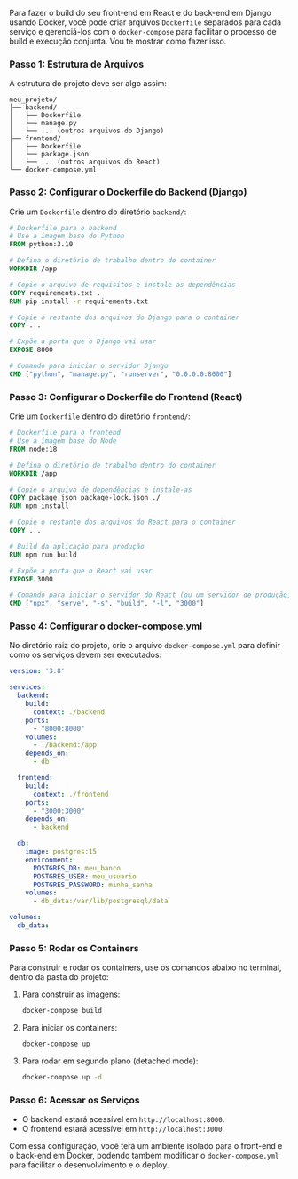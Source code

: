 Para fazer o build do seu front-end em React e do back-end em Django usando Docker, você pode criar arquivos `Dockerfile` separados para cada serviço e gerenciá-los com o `docker-compose` para facilitar o processo de build e execução conjunta. Vou te mostrar como fazer isso.

### Passo 1: Estrutura de Arquivos
A estrutura do projeto deve ser algo assim:
```
meu_projeto/
├── backend/
│   ├── Dockerfile
│   └── manage.py
│   └── ... (outros arquivos do Django)
├── frontend/
│   ├── Dockerfile
│   └── package.json
│   └── ... (outros arquivos do React)
└── docker-compose.yml
```

### Passo 2: Configurar o Dockerfile do Backend (Django)

Crie um `Dockerfile` dentro do diretório `backend/`:

```dockerfile
# Dockerfile para o backend
# Use a imagem base do Python
FROM python:3.10

# Defina o diretório de trabalho dentro do container
WORKDIR /app

# Copie o arquivo de requisitos e instale as dependências
COPY requirements.txt .
RUN pip install -r requirements.txt

# Copie o restante dos arquivos do Django para o container
COPY . .

# Expõe a porta que o Django vai usar
EXPOSE 8000

# Comando para iniciar o servidor Django
CMD ["python", "manage.py", "runserver", "0.0.0.0:8000"]
```

### Passo 3: Configurar o Dockerfile do Frontend (React)

Crie um `Dockerfile` dentro do diretório `frontend/`:

```dockerfile
# Dockerfile para o frontend
# Use a imagem base do Node
FROM node:18

# Defina o diretório de trabalho dentro do container
WORKDIR /app

# Copie o arquivo de dependências e instale-as
COPY package.json package-lock.json ./
RUN npm install

# Copie o restante dos arquivos do React para o container
COPY . .

# Build da aplicação para produção
RUN npm run build

# Expõe a porta que o React vai usar
EXPOSE 3000

# Comando para iniciar o servidor do React (ou um servidor de produção, como serve)
CMD ["npx", "serve", "-s", "build", "-l", "3000"]
```

### Passo 4: Configurar o docker-compose.yml

No diretório raiz do projeto, crie o arquivo `docker-compose.yml` para definir como os serviços devem ser executados:

```yaml
version: '3.8'

services:
  backend:
    build:
      context: ./backend
    ports:
      - "8000:8000"
    volumes:
      - ./backend:/app
    depends_on:
      - db

  frontend:
    build:
      context: ./frontend
    ports:
      - "3000:3000"
    depends_on:
      - backend

  db:
    image: postgres:15
    environment:
      POSTGRES_DB: meu_banco
      POSTGRES_USER: meu_usuario
      POSTGRES_PASSWORD: minha_senha
    volumes:
      - db_data:/var/lib/postgresql/data

volumes:
  db_data:
```

### Passo 5: Rodar os Containers

Para construir e rodar os containers, use os comandos abaixo no terminal, dentro da pasta do projeto:

1. Para construir as imagens:
   ```bash
   docker-compose build
   ```

2. Para iniciar os containers:
   ```bash
   docker-compose up
   ```

3. Para rodar em segundo plano (detached mode):
   ```bash
   docker-compose up -d
   ```

### Passo 6: Acessar os Serviços

- O backend estará acessível em `http://localhost:8000`.
- O frontend estará acessível em `http://localhost:3000`.

Com essa configuração, você terá um ambiente isolado para o front-end e o back-end em Docker, podendo também modificar o `docker-compose.yml` para facilitar o desenvolvimento e o deploy.